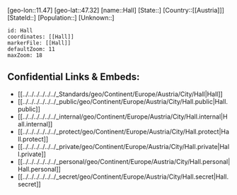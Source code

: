 ﻿---
location: [47.32,11.47]
mapzoom: [7,12] 
mapmarker: city 
type: City
tags:
- geo/City


SpocWebEntityId: 9137
isDeleted: false
confidential: public

---
[geo-lon::11.47]
[geo-lat::47.32]
[name::Hall]
[State::]
[Country::[[Austria]]]
[StateId::]
[Population::]
[Unknown::]


```leaflet
id: Hall
coordinates: [[Hall]]
markerFile: [[Hall]]
defaultZoom: 11 
maxZoom: 18
```


## Confidential Links & Embeds: 
- [[../../../../../../_Standards/geo/Continent/Europe/Austria/City/Hall|Hall]] 
- [[../../../../../../_public/geo/Continent/Europe/Austria/City/Hall.public|Hall.public]] 
- [[../../../../../../_internal/geo/Continent/Europe/Austria/City/Hall.internal|Hall.internal]] 
- [[../../../../../../_protect/geo/Continent/Europe/Austria/City/Hall.protect|Hall.protect]] 
- [[../../../../../../_private/geo/Continent/Europe/Austria/City/Hall.private|Hall.private]] 
- [[../../../../../../_personal/geo/Continent/Europe/Austria/City/Hall.personal|Hall.personal]] 
- [[../../../../../../_secret/geo/Continent/Europe/Austria/City/Hall.secret|Hall.secret]] 
